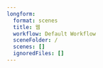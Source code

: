 ```yaml
---
longform:
  format: scenes
  title: 웹
  workflow: Default Workflow
  sceneFolder: /
  scenes: []
  ignoredFiles: []
---
```

